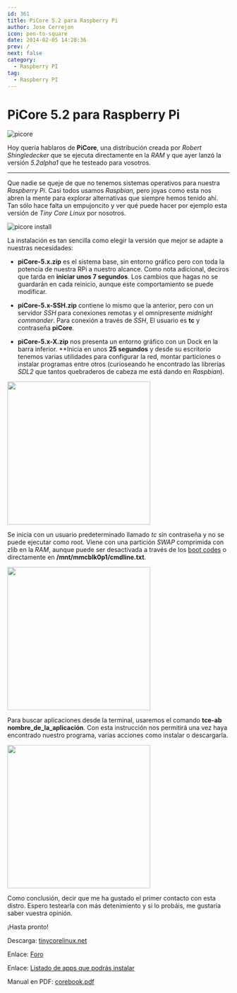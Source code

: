 ```yaml
---
id: 361
title: PiCore 5.2 para Raspberry Pi
author: Jose Cerrejon
icon: pen-to-square
date: 2014-02-05 14:28:36
prev: /
next: false
category:
  - Raspberry PI
tag:
  - Raspberry PI
---
```


# PiCore 5.2 para Raspberry Pi

![picore](/images/2014/02/picore_monitor.jpg)

Hoy quería hablaros de **PiCore**, una distribución creada por *Robert Shingledecker* que se ejecuta directamente en la *RAM* y que ayer lanzó la versión *5.2alpha1* que he testeado para vosotros.

- - -
Que nadie se queje de que no tenemos sistemas operativos para nuestra *Raspberry Pi*. Casi todos usamos *Raspbian*, pero joyas como esta nos abren la mente para explorar alternativas que siempre hemos tenido ahí. Tan sólo hace falta un empujoncito y ver qué puede hacer por ejemplo esta versión de *Tiny Core Linux* por nosotros.

![picore install](/images/2014/02/picore_downloads.jpg)

La instalación es tan sencilla como elegir la versión que mejor se adapte a nuestras necesidades:

* **piCore-5.x.zip** es el sistema base, sin entorno gráfico pero con toda la potencia de nuestra RPi a nuestro alcance. Como nota adicional, deciros que tarda en **iniciar unos 7 segundos**. Los cambios que hagas no se guardarán en cada reinicio, aunque este comportamiento se puede modificar.

* **piCore-5.x-SSH.zip** contiene lo mismo que la anterior, pero con un servidor *SSH* para conexiones remotas y el omnipresente *midnight commander*. Para conexión a través de *SSH*, El usuario es **tc** y contraseña **piCore**.

* **piCore-5.x-X.zip** nos presenta un entorno gráfico con un Dock en la barra inferior. **Inicia en unos **25 segundos** y desde su escritorio tenemos varias utilidades para configurar la red, montar particiones o instalar programas entre otros (curioseando he encontrado las librerías *SDL2* que tantos quebraderos de cabeza me está dando en *Raspbian*).

<a title="PiCore sistema base" rel="lightbox" href="/images/2014/02/picore_01.jpg">
<img width="324" src="/images/2014/02/picore_01_min.jpg">
</a>

Se inicia con un usuario predeterminado llamado *tc* sin contraseña y no se puede ejecutar como root. Viene con una partición *SWAP* comprimida con zlib en la *RAM*, aunque puede ser desactivada a través de los [boot codes](http://tinycorelinux.net/faq.html#bootcodes) o directamente en **/mnt/mmcblk0p1/cmdline.txt**.

<a title="PiCore con entorno gráfico" rel="lightbox" href="/images/2014/02/picore_02_desktop.jpg">
<img width="324" src="/images/2014/02/picore_02_desktop_min.jpg">
</a>

Para buscar aplicaciones desde la terminal, usaremos el comando **tce-ab nombre_de_la_aplicación**. Con esta instrucción nos permitirá una vez haya encontrado nuestro programa, varias acciones como instalar o descargarla.

<a title="Terminal" rel="lightbox" href="/images/2014/02/picore_03_terminal.jpg">
<img width="324" src="/images/2014/02/picore_03_terminal_min.jpg">
</a>

Como conclusión, decir que me ha gustado el primer contacto con esta distro. Espero testearla con más detenimiento y si lo probáis, me gustaría saber vuestra opinión.

¡Hasta pronto!

Descarga: [tinycorelinux.net](http://tinycorelinux.net/5.x/armv6/release_candidates/)

Enlace: [Foro](http://forum.tinycorelinux.net/index.php/board,57.0.html)

Enlace: [Listado de apps que podrás instalar](http://tinycorelinux.net/5.x/armv6/tcz/)

Manual en PDF: [corebook.pdf](http://tinycorelinux.net/~curaga/corebook.pdf)
